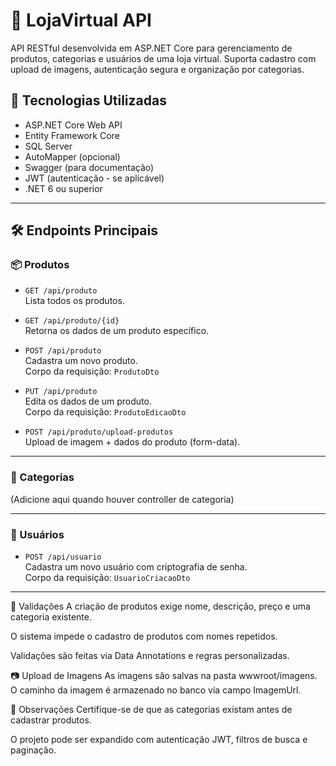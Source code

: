 # 🛒 LojaVirtual API

API RESTful desenvolvida em ASP.NET Core para gerenciamento de produtos, categorias e usuários de uma loja virtual. Suporta cadastro com upload de imagens, autenticação segura e organização por categorias.

## 🚀 Tecnologias Utilizadas

- ASP.NET Core Web API
- Entity Framework Core
- SQL Server
- AutoMapper (opcional)
- Swagger (para documentação)
- JWT (autenticação - se aplicável)
- .NET 6 ou superior

---

## 🛠️ Endpoints Principais

### 📦 Produtos

- `GET /api/produto`  
  Lista todos os produtos.

- `GET /api/produto/{id}`  
  Retorna os dados de um produto específico.

- `POST /api/produto`  
  Cadastra um novo produto.  
  Corpo da requisição: `ProdutoDto`

- `PUT /api/produto`  
  Edita os dados de um produto.  
  Corpo da requisição: `ProdutoEdicaoDto`

- `POST /api/produto/upload-produtos`  
  Upload de imagem + dados do produto (form-data).

---

### 📁 Categorias

(Adicione aqui quando houver controller de categoria)

---

### 👤 Usuários

- `POST /api/usuario`  
  Cadastra um novo usuário com criptografia de senha.  
  Corpo da requisição: `UsuarioCriacaoDto`

---
🧪 Validações
A criação de produtos exige nome, descrição, preço e uma categoria existente.

O sistema impede o cadastro de produtos com nomes repetidos.

Validações são feitas via Data Annotations e regras personalizadas.

📷 Upload de Imagens
As imagens são salvas na pasta wwwroot/imagens. O caminho da imagem é armazenado no banco via campo ImagemUrl.

📌 Observações
Certifique-se de que as categorias existam antes de cadastrar produtos.

O projeto pode ser expandido com autenticação JWT, filtros de busca e paginação.



